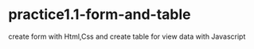 # practice1.1-form-and-table
create form with Html,Css and create table for view data with Javascript
